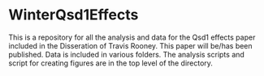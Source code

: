 # WinterQsd1Effects

This is a repository for all the analysis and data for the Qsd1 effects paper included in the Disseration of Travis Rooney. This paper will be/has been published. 
Data is included in various folders. The analysis scripts and script for creating figures are in the top level of the directory. 
